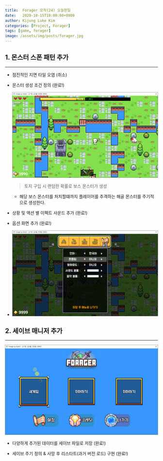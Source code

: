 ```yaml
---
title:  Forager 모작(24) 오늘한일
date:   2020-10-15T18:00:00+0900
author: Kijung Luke Kim
categories: [Project, Forager]
tags: [game, forager]
image: /assets/img/posts/forager.jpg
---
```


## 1. 몬스터 스폰 패턴 추가
---
 
- 점진적인 지면 타일 오염 (취소)

- 몬스터 생성 조건 정의 (완료!)
  
  ![20201015-1.png](/assets/img/posts/20201015-1.PNG)

  > 토지 구입 시 랜덤한 확률로 보스 몬스터가 생성
    - 해당 보스 몬스터를 처치할떄까지 플레이어를 추격하는 해골 몬스터를 주기적으로 생성한다.

- 상황 및 액션 별 이펙트 사운드 추가 (완료!)

- 옵션 화면 추가 (완료!)
-  ![20201015-2.png](/assets/img/posts/20201015-2.PNG)

## 2. 세이브 매니저 추가  
---

 ![20201015-3.png](/assets/img/posts/20201015-3.PNG)
 
- 다양하게 추가된 데이터를 세이브 파일로 저장 (완료!)

- 세이브 주기 정의 & 사망 후 리스타트(과거 버전 로드) 구현 (완료!)